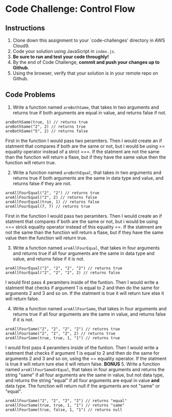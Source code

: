 # Code Challenge: Control Flow

## Instructions

1. Clone down this assignment to your `code-challenges' directory in AWS Cloud9.  
2. Code your solution using JavaScript in `index.js`. 
3. **Be sure to run and test your code throughly!**
4. By the end of Code Challenge, **commit and push your changes up to Github**.
5. Using the browser, verify that your solution is in your remote repo on Github.

## Code Problems

1. Write a function named `areBothSame`, that takes in two arguments and returns true if both arguments are equal in value, and returns false if not. 
```
areBothSame(true, 1) // returns true
areBothSame("2", 2) // returns true
areBothSame("5", 2) // returns false
```
First in the function I would pass two peramiters. Then I would create an if statment that compares if both are the same or not, but i would be using == equality operator instead of a strict ===. If the statment are not the same than the function will return a flase, but if they have the same value then the function will return true.  

2. Write a function named `areBothEqual`, that takes in two arguments and returns true if both arguments are the same in data type and value, and returns false if they are not.
```
areAllFourEqual("2", "2") // returns true
areAllFourEqual("2", 2) // returns false 
areAllFourEqual(true, 1) // returns false 
areAllFourEqual(7, 7) // returns true  
```
First in the function I would pass two peramiters. Then I would create an if statment that compares if both are the same or not, but i would be using === strick equality operator instead of this equality ==. If the statment are not the same than the function will return a flase, but if they have the same value then the function will return true.  


3. Write a function named `areAllFourEqual`, that takes in four arguments and returns true if all four arguments are the same in data type and value, and returns false if it is not. 
```
areAllFourEqual("2", "2", "2", "2") // returns true
areAllFourEqual("2", "2", "2", 2) // returns false 
```

I would first pass 4 peramiters inside of the funtion. Then I would write a statment that checks if argument 1 is equal to 2 and then do the same for arguments 2 and 3 and so on. If the statment is true it will return ture else it will return false.  

4. Write a function named `areAllFourSame`, that takes in four arguments and returns true if all four arguments are the same in value, and returns false if it is not. 
``` 
areAllFourSame("2", "2", "2", "2") // returns true
areAllFourSame("2", "2", "2", 2) // returns true 
areAllFourSame(true, true, 1, "1") // returns true
```
I would first pass 4 peramiters inside of the funtion. Then I would write a statment that checks if argument 1 is equal to 2 and then do the same for arguments 2 and 3 and so on, using the == equality operator. If the statment is true it will return ture else it will return false. 
**BONUS**
5. Write a function named `areAllFourSameOrEqual`, that takes in four arguments and returns the string "same" if all four arguments are the same in value, but not data type, and returns the string "equal" if all four arguments are equal in value **and** data type. The function will return null if the arguments are not "same" or "equal".
```
areAllFourSame("2", "2", "2", "2") // returns "equal"
areAllFourSame(true, true, 1, "1") // returns "same"
areAllFourSame(true, false, 1, "1") // returns null
```
